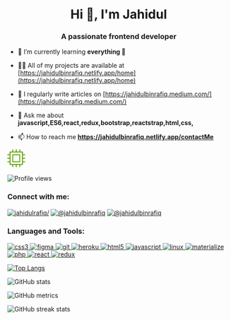 <h1 align="center">Hi 👋, I'm Jahidul</h1>
<h3 align="center">A passionate frontend developer</h3>

- 🌱 I’m currently learning **everything 🤣**

- 👨‍💻 All of my projects are available at [https://jahidulbinrafiq.netlify.app/home](https://jahidulbinrafiq.netlify.app/home)

- 📝 I regularly write articles on [https://jahidulbinrafiq.medium.com/](https://jahidulbinrafiq.medium.com/)

- 💬 Ask me about **javascript,ES6,react,redux,bootstrap,reactstrap,html,css,**

- 📫 How to reach me **https://jahidulbinrafiq.netlify.app/contactMe**

<a href='https://docs.github.com/en/developers'><img src='https://raw.githubusercontent.com/acervenky/animated-github-badges/master/assets/devbadge.gif' width='40' height='40'></a> 

![Profile views](https://gpvc.arturio.dev/jahidulbinrafiq)  

<h3 align="left">Connect with me:</h3>
<p align="left">
<a href="https://linkedin.com/in/jahidulrafiq/" target="blank"><img align="center" src="https://cdn.jsdelivr.net/npm/simple-icons@3.0.1/icons/linkedin.svg" alt="jahidulrafiq/" height="30" width="40" /></a>
<a href="https://medium.com/@jahidulbinrafiq" target="blank"><img align="center" src="https://cdn.jsdelivr.net/npm/simple-icons@3.0.1/icons/medium.svg" alt="@jahidulbinrafiq" height="30" width="40" /></a>
 <a href="https://github.com/jahidulbinrafiq" target="blank"><img align="center" src="https://cdn.jsdelivr.net/npm/simple-icons@3.0.1/icons/github.svg" alt="@jahidulbinrafiq" height="30" width="40" /></a>
</p>

<h3 align="left">Languages and Tools:</h3>
<p align="left"> <a href="https://www.w3schools.com/css/" target="_blank"> <img src="https://devicons.github.io/devicon/devicon.git/icons/css3/css3-original-wordmark.svg" alt="css3" width="40" height="40"/> </a> <a href="https://www.figma.com/" target="_blank"> <img src="https://www.vectorlogo.zone/logos/figma/figma-icon.svg" alt="figma" width="40" height="40"/> </a>  <a href="https://git-scm.com/" target="_blank"> <img src="https://www.vectorlogo.zone/logos/git-scm/git-scm-icon.svg" alt="git" width="40" height="40"/> </a> <a href="https://heroku.com" target="_blank"> <img src="https://www.vectorlogo.zone/logos/heroku/heroku-icon.svg" alt="heroku" width="40" height="40"/> </a> <a href="https://www.w3.org/html/" target="_blank"> <img src="https://devicons.github.io/devicon/devicon.git/icons/html5/html5-original-wordmark.svg" alt="html5" width="40" height="40"/> </a> <a href="https://developer.mozilla.org/en-US/docs/Web/JavaScript" target="_blank"> <img src="https://devicons.github.io/devicon/devicon.git/icons/javascript/javascript-original.svg" alt="javascript" width="40" height="40"/> </a> <a href="https://www.linux.org/" target="_blank"> <img src="https://devicons.github.io/devicon/devicon.git/icons/linux/linux-original.svg" alt="linux" width="40" height="40"/> </a> <a href="https://materializecss.com/" target="_blank"> <img src="https://raw.githubusercontent.com/prplx/svg-logos/5585531d45d294869c4eaab4d7cf2e9c167710a9/svg/materialize.svg" alt="materialize" width="40" height="40"/> </a> <a href="https://www.php.net" target="_blank"> <img src="https://devicons.github.io/devicon/devicon.git/icons/php/php-original.svg" alt="php" width="40" height="40"/> </a> <a href="https://reactjs.org/" target="_blank"> <img src="https://devicons.github.io/devicon/devicon.git/icons/react/react-original-wordmark.svg" alt="react" width="40" height="40"/> </a> <a href="https://redux.js.org" target="_blank"> <img src="https://devicons.github.io/devicon/devicon.git/icons/redux/redux-original.svg" alt="redux" width="40" height="40"/> </a> </p>



[![Top Langs](https://github-readme-stats.vercel.app/api/top-langs/?username=jahidulbinrafiq)](https://github.com/anuraghazra/github-readme-stats)

![GitHub stats](https://github-readme-stats.vercel.app/api?username=jahidulbinrafiq&show_icons=true&count_private=true)  

![GitHub metrics](https://metrics.lecoq.io/jahidulbinrafiq)  

![GitHub streak stats](https://github-readme-streak-stats.herokuapp.com/?user=jahidulbinrafiq)  


